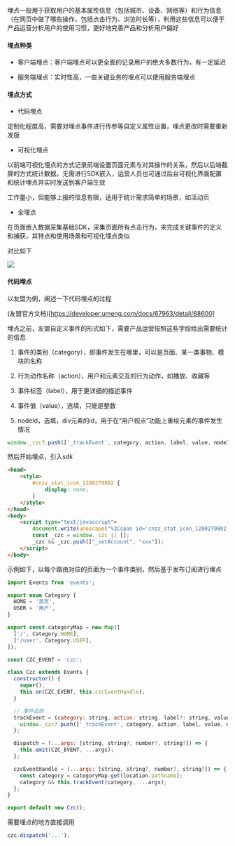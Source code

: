 埋点一般用于获取用户的基本属性信息（包括城市、设备、网络等）和行为信息（在网页中做了哪些操作，包括点击行为、浏览时长等），利用这些信息可以便于产品运营分析用户的使用习惯，更好地完善产品和分析用户偏好

#### 埋点种类

- 客户端埋点：客户端埋点可以更全面的记录用户的绝大多数行为，有一定延迟

- 服务端埋点：实时性高，一些关键业务的埋点可以使用服务端埋点

#### 埋点方式

- 代码埋点

定制化程度高，需要对埋点事件进行传参等自定义属性设置，埋点更改时需要重新发版

- 可视化埋点

以前端可视化埋点的方式记录前端设置页面元素与对其操作的关系，然后以后端截屏的方式统计数据。无需进行SDK嵌入，运营人员也可通过后台可视化界面配置和统计埋点并实时发送到客户端生效

工作量小，但能够上报的信息有限，适用于统计需求简单的场景，如活动页

- 全埋点

在页面嵌入数据采集基础SDK，采集页面所有点击行为，来完成关键事件的定义和捕获，其特点和使用场景和可视化埋点类似

对比如下

![](https://upload-images.jianshu.io/upload_images/7179125-6cc6a77f1d54a725.png?imageMogr2/auto-orient/strip|imageView2/2/w/676/format/webp)

#### 代码埋点

以友盟为例，阐述一下代码埋点的过程

(友盟官方文档)[https://developer.umeng.com/docs/67963/detail/68600]

埋点之前，友盟自定义事件的形式如下，需要产品运营按照这些字段给出需要统计的信息

1. 事件的类别（category），即事件发生在哪里，可以是页面、某一类事物、模块的名称

2. 行为动作名称（action），用户和元素交互的行为动作，如播放、收藏等

3. 事件标签（label），用于更详细的描述事件

4. 事件值（value），选填，只能是整数

5. nodeId，选填，div元素的id，用于在“用户视点”功能上重绘元素的事件发生情况

```js
window._czc?.push(['_trackEvent', category, action, label, value, nodeId]);
```

然后开始埋点，引入sdk

```html
<head>
    <style>
        #cnzz_stat_icon_1280279802 {
            display: none;
        }
    </style>
</head>
<body>
    <script type="text/javascript">
        document.write(unescape("%3Cspan id='cnzz_stat_icon_1280279802'%3E%3C/span%3E%3Cscript src='xxx' type='text/javascript'%3E%3C/script%3E"));
        const _czc = window._czc || [];
        _czc && _czc.push(["_setAccount", "xxx"]);
    </script>
</body>
```

示例如下，以每个路由对应的页面为一个事件类别，然后基于发布订阅进行埋点

```js
import Events from 'events';

export enum Category {
  HOME = '首页',
  USER = '用户',
}

export const categoryMap = new Map([
  ['/', Category.HOME],
  ['/user', Category.USER],
]);

const CZC_EVENT = 'czc';

class Czc extends Events {
  constructor() {
    super();
    this.on(CZC_EVENT, this.czcEventHandle);
  }

  // 事件追踪
  trackEvent = (category: string, action: string, label?: string, value?: number, nodeId?: string) => {
    window._czc?.push(['_trackEvent', category, action, label, value, nodeId]);
  };

  dispatch = (...args: [string, string?, number?, string?]) => {
    this.emit(CZC_EVENT, ...args);
  };

  czcEventHandle = (...args: [string, string?, number?, string?]) => {
    const category = categoryMap.get(location.pathname);
    category && this.trackEvent(category, ...args);
  };
}

export default new Czc();
```

需要埋点的地方直接调用

```js
czc.dispatch('...');
```